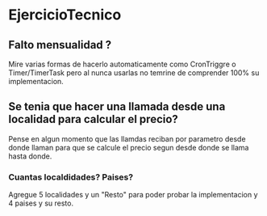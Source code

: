 # EjercicioTecnico

## Falto mensualidad ?
Mire varias formas de hacerlo automaticamente como CronTriggre o Timer/TimerTask pero al nunca usarlas no temrine de comprender 100% su implementacion.
## Se tenia que hacer una llamada desde una localidad para calcular el precio?
Pense en algun momento que las llamdas reciban por parametro desde donde llaman para que se calcule el precio segun desde donde se llama hasta donde.
### Cuantas localdidades? Paises?
Agregue 5 localidades y un "Resto" para poder probar la implementacion y 4 paises y su resto.
